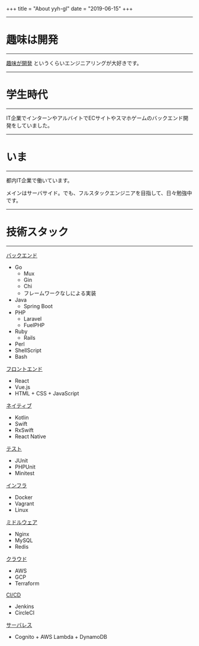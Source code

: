 +++
title = "About yyh-gl"
date = "2019-06-15"
+++

---
# 趣味は開発
---

<u>趣味が開発</u> というくらいエンジニアリングが大好きです。

---
# 学生時代
---

IT企業でインターンやアルバイトでECサイトやスマホゲームのバックエンド開発をしていました。


---
# いま
---

都内IT企業で働いています。

メインはサーバサイド。でも、フルスタックエンジニアを目指して、日々勉強中です。

---
# 技術スタック
---

<u>バックエンド</u>

- Go
  - Mux
  - Gin
  - Chi
  - フレームワークなしによる実装
- Java
  - Spring Boot
- PHP
  - Laravel
  - FuelPHP
- Ruby
  - Rails
- Perl
- ShellScript
- Bash
  
<u>フロントエンド</u>

- React 
- Vue.js
- HTML + CSS + JavaScript

<u>ネイティブ</u>

- Kotlin
- Swift
- RxSwift
- React Native

<u>テスト</u>

- JUnit
- PHPUnit
- Minitest

<u>インフラ</u>

- Docker
- Vagrant
- Linux

<u>ミドルウェア</u>

- Nginx
- MySQL
- Redis

<u>クラウド</u>

- AWS
- GCP
- Terraform

<u>CI/CD</u>

- Jenkins
- CircleCI

<u>サーバレス</u>

- Cognito + AWS Lambda + DynamoDB
